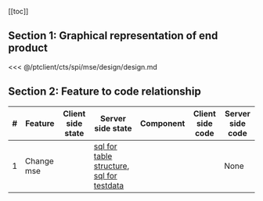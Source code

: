 [[toc]]

## Section 1: Graphical representation of end product

<<< @/ptclient/cts/spi/mse/design/design.md

## Section 2: Feature to code relationship

| #   | Feature    | Client side state | Server side state                                                                                                                                                                                                                                                                                  | Component | Client side code | Server side code |
| --- | ---------- | ----------------- | -------------------------------------------------------------------------------------------------------------------------------------------------------------------------------------------------------------------------------------------------------------------------------------------------- | --------- | ---------------- | ---------------- |
| 1   | Change mse |                   | [sql for table structure](https://github.com/savantcare/ptfile/blob/master/ptclient/cts/spi/mse/db/structure/sc_mse/structure-gen-on-2020-07-06.sql), [sql for testdata](https://github.com/savantcare/ptfile/blob/master/ptclient/cts/spi/mse/db/structure/sc_mse/testdata-gen-on-2020-07-06.sql) |           |                  | None             |
